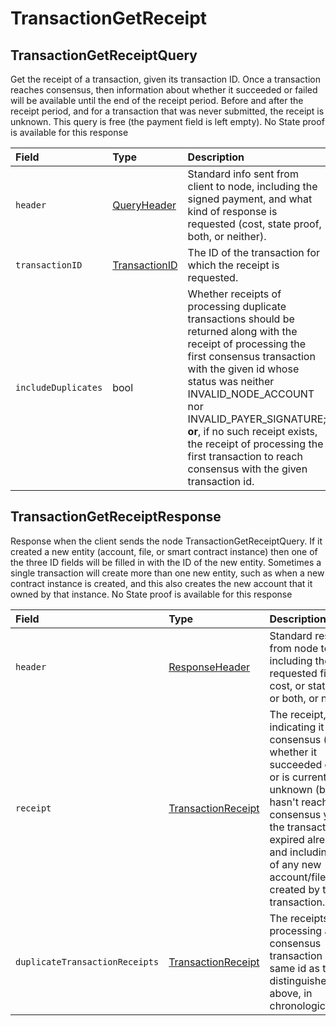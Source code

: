 # TransactionGetReceipt

## TransactionGetReceiptQuery

Get the receipt of a transaction, given its transaction ID. Once a transaction reaches consensus, then information about whether it succeeded or failed will be available until the end of the receipt period. Before and after the receipt period, and for a transaction that was never submitted, the receipt is unknown. This query is free \(the payment field is left empty\). No State proof is available for this response

| Field | Type | Description |
| :--- | :--- | :--- |
| `header` | [QueryHeader](queryheader.md) | Standard info sent from client to node, including the signed payment, and what kind of response is requested \(cost, state proof, both, or neither\). |
| `transactionID` | [TransactionID](../basic-types/transactionid.md) | The ID of the transaction for which the receipt is requested. |
| `includeDuplicates` | bool | Whether receipts of processing duplicate transactions should be returned along with the receipt of processing the first consensus transaction with the given id whose status was neither INVALID\_NODE\_ACCOUNT nor INVALID\_PAYER\_SIGNATURE; **or**, if no such receipt exists, the receipt of processing the first transaction to reach consensus with the given transaction id. |

## TransactionGetReceiptResponse

Response when the client sends the node TransactionGetReceiptQuery. If it created a new entity \(account, file, or smart contract instance\) then one of the three ID fields will be filled in with the ID of the new entity. Sometimes a single transaction will create more than one new entity, such as when a new contract instance is created, and this also creates the new account that it owned by that instance. No State proof is available for this response

| Field | Type | Description |
| :--- | :--- | :--- |
| `header` | [ResponseHeader](responseheader.md) | Standard response from node to client, including the requested fields: cost, or state proof, or both, or neither |
| `receipt` | [TransactionReceipt](transactionreceipt.md#transactionreceipt) | The receipt, indicating it reached consensus \(and whether it succeeded or failed\) or is currently unknown \(because it hasn't reached consensus yet, or the transaction has expired already\), and including the ID of any new account/file/instance created by that transaction. |
| `duplicateTransactionReceipts` | [TransactionReceipt](transactionreceipt.md) | The receipts of processing all consensus transaction with the same id as the distinguished receipt above, in chronological order. |

